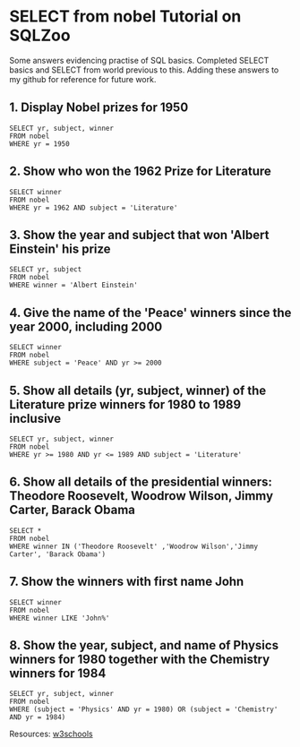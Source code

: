 # SELECT from nobel Tutorial on SQLZoo

Some answers evidencing practise of SQL basics.
Completed SELECT basics and SELECT from world previous to this. 
Adding these answers to my github for reference for future work. 

## 1. Display Nobel prizes for 1950 
```
SELECT yr, subject, winner 
FROM nobel
WHERE yr = 1950
```
## 2. Show who won the 1962 Prize for Literature
```
SELECT winner
FROM nobel
WHERE yr = 1962 AND subject = 'Literature'
```

## 3. Show the year and subject that won 'Albert Einstein' his prize
```
SELECT yr, subject
FROM nobel
WHERE winner = 'Albert Einstein'
```
## 4. Give the name of the 'Peace' winners since the year 2000, including 2000
```
SELECT winner 
FROM nobel
WHERE subject = 'Peace' AND yr >= 2000
```
 ## 5. Show all details (yr, subject, winner) of the Literature prize winners for 1980 to 1989 inclusive
```
SELECT yr, subject, winner
FROM nobel
WHERE yr >= 1980 AND yr <= 1989 AND subject = 'Literature'
```
## 6. Show all details of the presidential winners: Theodore Roosevelt, Woodrow Wilson, Jimmy Carter, Barack Obama

```
SELECT * 
FROM nobel
WHERE winner IN ('Theodore Roosevelt' ,'Woodrow Wilson','Jimmy Carter', 'Barack Obama')
```

## 7. Show the winners with first name John

```
SELECT winner
FROM nobel
WHERE winner LIKE 'John%'
```

## 8. Show the year, subject, and name of Physics winners for 1980 together with the Chemistry winners for 1984
```
SELECT yr, subject, winner
FROM nobel
WHERE (subject = 'Physics' AND yr = 1980) OR (subject = 'Chemistry' AND yr = 1984)
```

Resources: [w3schools](https://www.w3schools.com/sql/default.asp)
